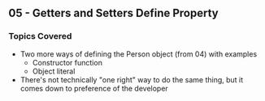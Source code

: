 ## 05 - Getters and Setters Define Property

### Topics Covered

- Two more ways of defining the Person object (from 04) with examples
  - Constructor function
  - Object literal
- There's not technically "one right" way to do the same thing, but it comes down to preference of the developer
